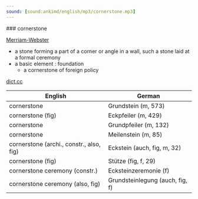 ```yaml
---
sound: [sound:ankimd/english/mp3/cornerstone.mp3]
---
```


\### cornerstone

[Merriam-Webster](https://www.merriam-webster.com/dictionary/cornerstone)

- a stone forming a part of a corner or angle in a wall, such a stone laid at a formal ceremony
- a basic element : foundation
    - a cornerstone of foreign policy

[dict.cc](https://www.dict.cc/cornerstone)

| English        | German       |
| -------------- | ------------ |
| cornerstone | Grundstein (m, 573) |
| cornerstone (fig) | Eckpfeiler (m, 429) |
| cornerstone | Grundpfeiler (m, 132) |
| cornerstone | Meilenstein (m, 85) |
| cornerstone (archi., constr., also, fig) | Eckstein (auch, fig, m, 32) |
| cornerstone (fig) | Stütze (fig, f, 29) |
| cornerstone ceremony (constr.) | Ecksteinzeremonie (f) |
| cornerstone ceremony (also, fig) | Grundsteinlegung (auch, fig, f) |
